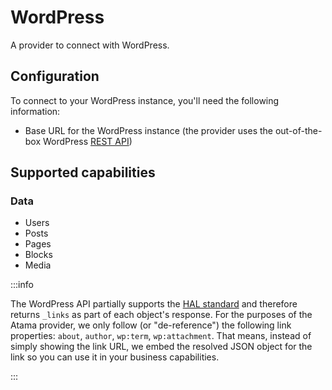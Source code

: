 # WordPress
A provider to connect with WordPress.

## Configuration
To connect to your WordPress instance, you'll need the following information:
* Base URL for the WordPress instance (the provider uses the out-of-the-box WordPress [REST API](https://developer.wordpress.org/rest-api/reference/))

## Supported capabilities

### Data
* Users
* Posts
* Pages
* Blocks
* Media

:::info

The WordPress API partially supports the [HAL standard](https://stateless.co/hal_specification.html) and therefore returns `_links` as part of each object's response. For the purposes of the Atama provider, we only follow (or "de-reference") the following link properties: `about`, `author`, `wp:term`, `wp:attachment`. That means, instead of simply showing the link URL, we embed the resolved JSON object for the link so you can use it in your business capabilities.

:::
